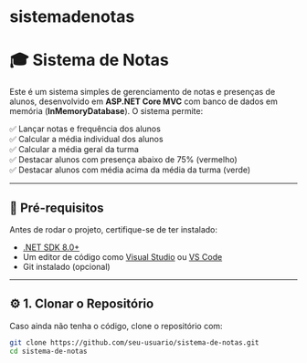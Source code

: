 # sistemadenotas

# 🎓 Sistema de Notas
 
Este é um sistema simples de gerenciamento de notas e presenças de alunos, desenvolvido em **ASP.NET Core MVC** com banco de dados em memória (**InMemoryDatabase**). O sistema permite:
 
✅ Lançar notas e frequência dos alunos  
✅ Calcular a média individual dos alunos  
✅ Calcular a média geral da turma  
✅ Destacar alunos com presença abaixo de 75% (vermelho)  
✅ Destacar alunos com média acima da média da turma (verde)  
 
---
 
## 🚀 **Pré-requisitos**
Antes de rodar o projeto, certifique-se de ter instalado:
 
- [.NET SDK 8.0+](https://dotnet.microsoft.com/en-us/download/dotnet/8.0)
- Um editor de código como [Visual Studio](https://visualstudio.microsoft.com/) ou [VS Code](https://code.visualstudio.com/)
- Git instalado (opcional)
 
---
 
## ⚙️ **1. Clonar o Repositório**
Caso ainda não tenha o código, clone o repositório com:
 
```sh
git clone https://github.com/seu-usuario/sistema-de-notas.git
cd sistema-de-notas
